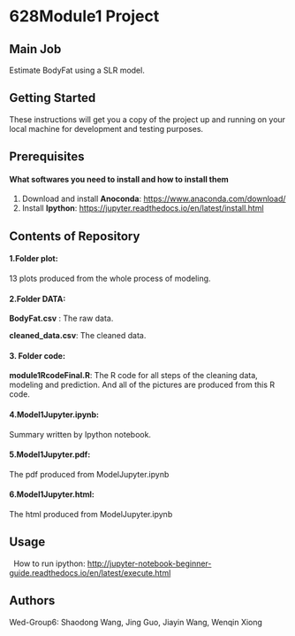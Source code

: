 # 628Module1 Project

## Main Job
   Estimate BodyFat using a SLR model.
## Getting Started
   These instructions will get you a copy of the project up and running on your local machine for development and testing purposes.

## Prerequisites
#### What softwares you need to install and how to install them
1. Download and install **Anoconda**:  https://www.anaconda.com/download/
2. Install **Ipython**:  https://jupyter.readthedocs.io/en/latest/install.html
         
        
## Contents of Repository
#### 1.Folder plot: 

   13 plots produced from the whole process of modeling.
  
#### 2.Folder DATA: 

   **BodyFat.csv** : The raw data.
  
   **cleaned_data.csv**: The cleaned data.
        
#### 3. Folder code:

   **module1RcodeFinal.R**: 
   The R code for all steps of the cleaning data, modeling and prediction. And all of the pictures are produced from this R code.
  
#### 4.Model1Jupyter.ipynb:

   Summary written by Ipython notebook.
        
#### 5.Model1Jupyter.pdf:

   The pdf produced from ModelJupyter.ipynb     
        
#### 6.Model1Jupyter.html:

   The html produced from ModelJupyter.ipynb         
  
## Usage

   How to run ipython: http://jupyter-notebook-beginner-guide.readthedocs.io/en/latest/execute.html 


## Authors

   Wed-Group6: Shaodong Wang, Jing Guo, Jiayin Wang, Wenqin Xiong
